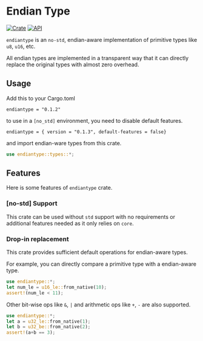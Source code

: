 # Endian Type
[![Crate](https://img.shields.io/crates/v/endiantype.svg)](https://crates.io/crates/endiantype)
[![API](https://docs.rs/endiantype/badge.svg)](https://docs.rs/endiantype)

`endiantype` is an `no-std`, endian-aware implementation of primitive types like `u8`, `u16`, etc.

All endian types are implemented in a transparent way that it can directly replace the original
types with almost zero overhead.

## Usage
Add this to your Cargo.toml
```
endiantype = "0.1.2"
```
to use in a `[no_std]` environment, you need to disable default features.
```
endiantype = { version = "0.1.3", default-features = false}
```
and import endian-ware types from this crate.
```rust
use endiantype::types::*;
```

## Features
Here is some features of `endiantype` crate.
### [no-std] Support
This crate can be used without `std` support with no requirements or additional features needed
as it only relies on `core`.
### Drop-in replacement
This crate provides sufficient default operations for endian-aware types.

For example, you can directly compare a primitive type with a endian-aware type.
```rust
use endiantype::*;
let num_le = u16_le::from_native(10);
assert!(num_le < 11);
```
Other bit-wise ops like `&`, `|` and arithmetic ops like `+`, `-` are also supported.
```rust
use endiantype::*;
let a = u32_le::from_native(1);
let b = u32_be::from_native(2);
assert!(a+b == 3);
```


